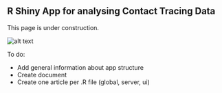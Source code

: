 ## R Shiny App for analysing Contact Tracing Data

This page is under construction.

![alt text](http://www1.aidos.net/image.jpg)

To do:
- Add general information about app structure
- Create document 
- Create one article per .R file (global, server, ui)


